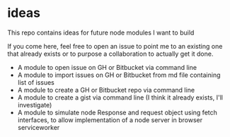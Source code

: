 # ideas
This repo contains ideas for future node modules I want to build

If you come here, feel free to open an issue to point me to an existing one that already exists or to purpose a collaboration to actually get it done.

* A module to open issue on GH or Bitbucket via command line
* A module to import issues on GH or Bitbucket from md file containing list of issues 
* A module to create a GH or Bitbucket repo via command line
* A module to create a gist via command line (I think it already exists, I'll investigate)
* A module to simulate node Response and request object using fetch interfaces, to allow implementation of a node server in browser serviceworker 
